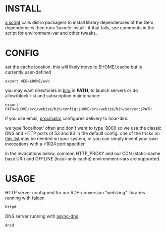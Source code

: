 # INSTALL
[a script](DEPENDENCIES.sh) calls distro packagers to install library dependencies of the Gem dependencies
then runs 'bundle install'. if that fails, see comments in the script for environment-var and other tweaks.

# CONFIG

set the cache location. this will likely move to $HOME/.cache but is currently user-defined

    export WEB=$HOME/web

you may want directories in [bin/](bin/) in **PATH**, to launch servers or do allow/block-list and subscription maintenance:

    export PATH=$HOME/src/webize/bin/config:$HOME/src/webize/bin/server:$PATH

if you use email, [procmailrc](config/dotfiles/.procmailrc) configures delivery to hour-dirs.

we type 'localhost' often and don't want to type :8000 so we use the classic DNS and HTTP ports of 53 and 80 in the default config. one of the tricks on [this list](https://github.com/codcube/webize/blob/main/Protocols/DNS.rb#L72) may be needed on your system, or you can simply invent your own invocations with a >1024 port specifier

in the invocations below, common HTTP_PROXY and our CDN (static-cache base URI) and OFFLINE (local-only cache) environment-vars are supported.

# USAGE

HTTP server configured for our  RDF-conversion "webizing" libraries running with [falcon](https://github.com/socketry/falcon)

    httpd

DNS server running with [async-dns](https://github.com/socketry/async-dns)

    dnsd
